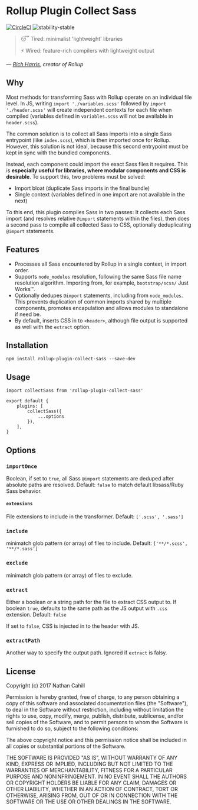 
# Rollup Plugin Collect Sass

[![CircleCI](https://img.shields.io/circleci/project/github/nathancahill/rollup-plugin-collect-sass.svg)](https://circleci.com/gh/nathancahill/rollup-plugin-collect-sass)
![stability-stable](https://img.shields.io/badge/stability-stable-green.svg)

> :sleeping: Tired: minimalist 'lightweight' libraries
> 
> :zap: Wired: feature-rich compilers with lightweight output
>

&mdash; <cite>[Rich Harris](https://twitter.com/Rich_Harris/status/855012360892928000), creator of Rollup</cite>

## Why

Most methods for transforming Sass with Rollup operate on an individual file level. In JS, writing `import './variables.scss'` followed by `import './header.scss'` will create independent contexts for each file when compiled (variables defined in `variables.scss` will not be available in `header.scss`).

The common solution is to collect all Sass imports into a single Sass entrypoint (like `index.scss`), which is then imported once for Rollup. However, this solution is not ideal, because this second entrypoint must be kept in sync with the bundled components.

Instead, each component could import the exact Sass files it requires. This is __especially useful for libraries, where modular components and CSS is desirable__. To support this, two problems must be solved:

 - Import bloat (duplicate Sass imports in the final bundle)
 - Single context (variables defined in one import are not available in the next)

To this end, this plugin compiles Sass in two passes: It collects each Sass import (and resolves relative `@import` statements within the files), then does a second pass to compile all collected Sass to CSS, optionally deduplicating `@import` statements.

## Features

- Processes all Sass encountered by Rollup in a single context, in import order.
- Supports `node_modules` resolution, following the same Sass file name resolution algorithm. Importing from, for example, `bootstrap/scss/` Just Works&trade;.
- Optionally dedupes `@import` statements, including from `node_modules`. This prevents duplication of common imports shared by multiple components, promotes encapulation and allows modules to standalone if need be.
- By default, inserts CSS in to `<header>`, although file output is supported as well with the `extract` option.

## Installation

```
npm install rollup-plugin-collect-sass --save-dev
```

## Usage

```
import collectSass from 'rollup-plugin-collect-sass'

export default {
    plugins: [
        collectSass({
            ...options
        }),
    ],
}
```

## Options

### `importOnce`

Boolean, if set to `true`, all Sass `@import` statements are deduped after absolute paths are resolved. Default: `false` to match default libsass/Ruby Sass behavior.

#### `extensions`

File extensions to include in the transformer. Default: `['.scss', '.sass']`

### `include`

minimatch glob pattern (or array) of files to include. Default: `['**/*.scss', '**/*.sass']`

### `exclude`

minimatch glob pattern (or array) of files to exclude.

### `extract`

Either a boolean or a string path for the file to extract CSS output to. If boolean `true`, defaults to the same path as the JS output with `.css` extension. Default: `false`

If set to `false`, CSS is injected in to the header with JS.

### `extractPath`

Another way to specify the output path. Ignored if `extract` is falsy.

## License

Copyright (c) 2017 Nathan Cahill

Permission is hereby granted, free of charge, to any person obtaining a copy
of this software and associated documentation files (the "Software"), to deal
in the Software without restriction, including without limitation the rights
to use, copy, modify, merge, publish, distribute, sublicense, and/or sell
copies of the Software, and to permit persons to whom the Software is
furnished to do so, subject to the following conditions:

The above copyright notice and this permission notice shall be included in
all copies or substantial portions of the Software.

THE SOFTWARE IS PROVIDED "AS IS", WITHOUT WARRANTY OF ANY KIND, EXPRESS OR
IMPLIED, INCLUDING BUT NOT LIMITED TO THE WARRANTIES OF MERCHANTABILITY,
FITNESS FOR A PARTICULAR PURPOSE AND NONINFRINGEMENT. IN NO EVENT SHALL THE
AUTHORS OR COPYRIGHT HOLDERS BE LIABLE FOR ANY CLAIM, DAMAGES OR OTHER
LIABILITY, WHETHER IN AN ACTION OF CONTRACT, TORT OR OTHERWISE, ARISING FROM,
OUT OF OR IN CONNECTION WITH THE SOFTWARE OR THE USE OR OTHER DEALINGS IN
THE SOFTWARE.

